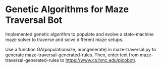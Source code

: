 # Genetic Algorithms for Maze Traversal Bot
  Implemented genetic algorithm to populate and evolve a state-machine maze solver to traverse and solve different maze setups.
  
  Use a function GA(populationsize, numgenerate) in maze-traversal.py to generate maze-traversal-generated-rules. Then, enter text from maze-traversal-generated-rules to https://www.cs.hmc.edu/picobot/.
